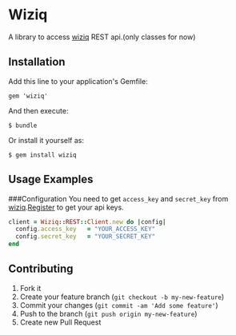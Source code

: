 # Wiziq

A library to access [wiziq](http://developer.wiziq.com/) REST api.(only classes for now)

## Installation

Add this line to your application's Gemfile:

    gem 'wiziq'

And then execute:

    $ bundle

Or install it yourself as:

    $ gem install wiziq

## Usage Examples

###Configuration
You need to get `access_key` and `secret_key` from [wiziq](http://wiziq.com).[Register](http://www.wiziq.com/api/) to get your api keys.

```ruby
client = Wiziq::REST::Client.new do |config|
  config.access_key   = "YOUR_ACCESS_KEY"
  config.secret_key   = "YOUR_SECRET_KEY"   
end
```

## Contributing

1. Fork it
2. Create your feature branch (`git checkout -b my-new-feature`)
3. Commit your changes (`git commit -am 'Add some feature'`)
4. Push to the branch (`git push origin my-new-feature`)
5. Create new Pull Request